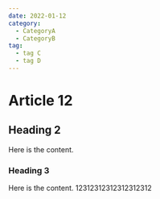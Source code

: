 ```yaml
---
date: 2022-01-12
category:
  - CategoryA
  - CategoryB
tag:
  - tag C
  - tag D
---
```


# Article 12

## Heading 2

Here is the content.

### Heading 3

Here is the content. 12312312312312312312
